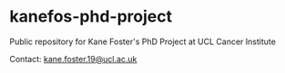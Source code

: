 # kanefos-phd-project

Public repository for Kane Foster's PhD Project at UCL Cancer Institute

Contact: kane.foster.19@ucl.ac.uk
